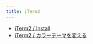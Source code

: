 ```yaml
---
title: iTerm2
---
```



- [iTerm2 / Install](/d/2021/10/30/iTerm2_をインストールする.md)
- [iTerm2 / カラーテーマを変える](/d/2022/01/07/iTerm2_のカラーテーマを変える.md)




